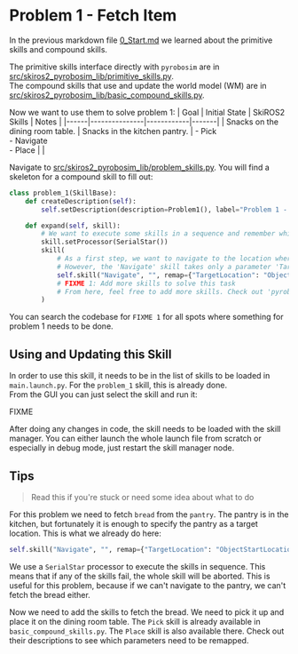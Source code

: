# Problem 1 - Fetch Item

In the previous markdown file [0_Start.md](0_Start.md) we learned about the primitive skills and compound skills.

The primitive skills interface directly with `pyrobosim` are in [src/skiros2_pyrobosim_lib/primitive_skills.py](../skiros2_pyrobosim_lib/primitive_skills.py).  
The compound skills that use and update the world model (WM) are in [src/skiros2_pyrobosim_lib/basic_compound_skills.py](../skiros2_pyrobosim_lib/basic_compound_skills.py).  

Now we want to use them to solve problem 1:
| Goal | Initial State | SkiROS2 Skills | Notes |
|------|---------------|------------|-------|
| Snacks on the dining room table. | Snacks in the kitchen pantry. | - Pick<br>- Navigate<br>- Place |       |

Navigate to [src/skiros2_pyrobosim_lib/problem_skills.py](../skiros2_pyrobosim_lib/problem_skills.py). You will find a skeleton for a compound skill to fill out:

```python
class problem_1(SkillBase):
    def createDescription(self):
        self.setDescription(description=Problem1(), label="Problem 1 - Fetch Item")

    def expand(self, skill):
        # We want to execute some skills in a sequence and remember which one we executed, so we use SerialStar. It will abort the skill if any of the child skills fail:
        skill.setProcessor(SerialStar())
        skill(
            # As a first step, we want to navigate to the location where the object is currently located. In our skill, this is saved in the 'ObjectStartLocation' parameter.
            # However, the 'Navigate' skill takes only a parameter 'TargetLocation', so we need to remap/rewire those parameters like this:
            self.skill("Navigate", "", remap={"TargetLocation": "ObjectStartLocation"}),
            # FIXME 1: Add more skills to solve this task
            # From here, feel free to add more skills. Check out 'pyrobosim_compound_skills.py' to see which ones are available.
        )
```

You can search the codebase for `FIXME 1` for all spots where something for problem 1 needs to be done.

## Using and Updating this Skill
In order to use this skill, it needs to be in the list of skills to be loaded in `main.launch.py`. For the `problem_1` skill, this is already done.  
From the GUI you can just select the skill and run it:

FIXME

After doing any changes in code, the skill needs to be loaded with the skill manager. You can either launch the whole launch file from scratch or especially in debug mode, just restart the skill manager node.


## Tips
> Read this if you're stuck or need some idea about what to do

For this problem we need to fetch `bread` from the `pantry`. The pantry is in the kitchen, but fortunately it is enough to specify the pantry as a target location. This is what we already do here:
```python
self.skill("Navigate", "", remap={"TargetLocation": "ObjectStartLocation"}),
```

We use a `SerialStar` processor to execute the skills in sequence. This means that if any of the skills fail, the whole skill will be aborted. This is useful for this problem, because if we can't navigate to the pantry, we can't fetch the bread either.

Now we need to add the skills to fetch the bread. We need to pick it up and place it on the dining room table. The `Pick` skill is already available in `basic_compound_skills.py`. The `Place` skill is also available there. Check out their descriptions to see which parameters need to be remapped.